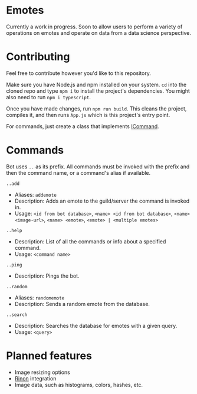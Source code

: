 # Emotes

Currently a work in progress. Soon to allow users to perform a variety of operations on emotes and operate on data from a data science perspective.

# Contributing

Feel free to contribute however you'd like to this repository. 

Make sure you have Node.js and npm installed on your system. `cd` into the cloned repo and type `npm i` to install the project's dependencies. You might also need to run `npm i typescript`.

Once you have made changes, run `npm run build`. This cleans the project, compiles it, and then runs `App.js` which is this project's entry point.

For commands, just create a class that implements [ICommand](https://github.com/Vezqi/Emotes-TS/blob/master/interfaces/ICommand.ts).

# Commands

Bot uses `..` as its prefix. All commands must be invoked with the prefix and then the command name, or a command's alias if available.

`..add`
 - Aliases: `addemote`
 - Description: Adds an emote to the guild/server the command is invoked in.
 - Usage: `<id from bot database>`, `<name> <id from bot database>`, `<name> <image-url>`, `<name> <emote>`, `<emote> | <multiple emotes>`

`..help`
- Description: List of all the commands or info about a specified command.
- Usage: `<command name>`

`..ping`
- Description: Pings the bot.

`..random`
- Aliases: `randomemote`
- Description: Sends a random emote from the database.

`..search`
- Description: Searches the database for emotes with a given query.
- Usage: `<query>`

# Planned features

- Image resizing options
- [Rinon](https://github.com/Danktuary/Rinon) integration
- Image data, such as histograms, colors, hashes, etc.